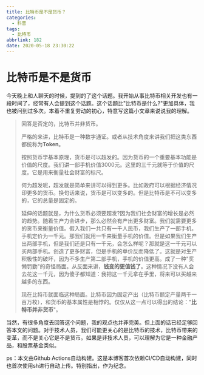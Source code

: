 ```yaml
---
title: 比特币是不是货币？
categories:
  - 科普
tags:
  - 比特币
abbrlink: 182
date: 2020-05-18 23:30:22
---
```


# 比特币是不是货币

今天晚上和人聊天的时候，提到的了这个话题。我开始从事比特币相关开发也有一段时间了，经常有人会提到这个话题。这个话题比"比特币是什么?"更加具体，我也被问到过多次。本着不重复劳动的初心，特意写这篇小文章来说说我的理解。

> 回答是否定的，比特币并非货币。
>
> 严格的来讲，比特币是一种数字通证。或者从技术角度来讲我们把这类东西都统称为**Token**。
>
> 按照货币学基本原理，货币是可以超发的。因为货币的一个重要基本功能是价值的尺度。我们讲一部手机价值3000元。这里的三千元就等于价值的尺度。它是用来衡量社会财富的标尺。
>
> 何为超发呢，超发就是简单来讲可以得到更多。比如政府可以根据经济情况印更多的货币。换句话来说，货币是可以变多的。但是比特币是不可以变多的，它的总量是固定的。
>
> 延伸的话题就是，为什么货币必须要超发?因为我们社会财富的增长是必然的趋势。随着生产力会进步，那么必然会有产出更多财富。我们就需要更多的货币来衡量价值。假入我们一共只有一千人民币，我们生产了一部手机，手机定价为一千元。那我们就用一千来衡量手机的价值。但是如果我们生产出两部手机，但是我们还是只有一千元，会怎么样呢？那就是这一千元可以买两部手机。创造了更多财富，但是手机的单价反而降低了。这就是对生产积极性的破坏，因为不多生产第二部手机，手机的价值更高。成了一种"奖懒罚勤"的奇怪局面。从反面来讲，**钱变的更值钱了**。这种情况下没有人会去花这一千元，因为傻子都知道：我把这一千元拿在手里，将来可以买越来越多的东西。
>
> 现在比特币就面临这种局面。比特币因为固定产出（比特币额定产量两千一百万枚），和货币的基本属性是相悖的。仅仅从这一点可以得出的结论："**比特币并非货币**"。

当然，有很多角度去回答这个问题，我的观点也并非完美。但上面的话已经足够回答本文的问题。对于技术人员，我们可能更关心的是比特币的技术，比特币带来的变革，而不是关心它是不是货币。如果是非技术人员，可以理解为它是一种金融产品，和股票基金类似。

ps：本文由Github Actions自动构建。这是本博客首次依赖CI/CD自动构建，同时也首次使用sh进行自动上传。特别指出，作为纪念。